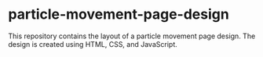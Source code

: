 # particle-movement-page-design
This repository contains the layout of a particle movement page design. The design is created using HTML, CSS, and JavaScript.

